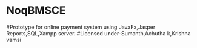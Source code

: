 # NoqBMSCE
#Prototype for online payment system using JavaFx,Jasper Reports,SQL,Xampp server.
#Licensed under-Sumanth,Achutha k,Krishna vamsi
